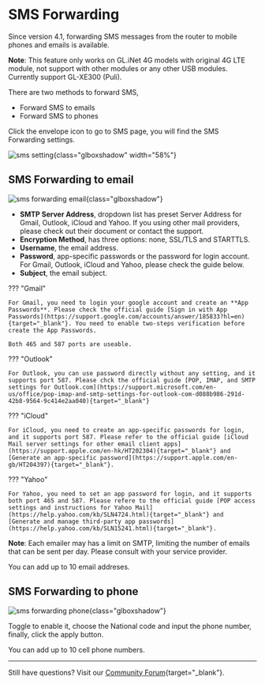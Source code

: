 # SMS Forwarding

Since version 4.1, forwarding SMS messages from the router to mobile phones and emails is available.

**Note**: This feature only works on GL.iNet 4G models with original 4G LTE module, not support with other modules or any other USB modules. Currently support GL-XE300 (Puli).

There are two methods to forward SMS, 

- Forward SMS to emails
- Forward SMS to phones

Click the envelope icon to go to SMS page, you will find the SMS Forwarding settings.

![sms setting](https://static.gl-inet.com/docs/en/4/tutorials/sms_forwarding/cellular_sms.png){class="glboxshadow" width="58%"}

## SMS Forwarding to email

![sms forwarding email](https://static.gl-inet.com/docs/en/4/tutorials/sms_forwarding/sms_forwarding_email.png){class="glboxshadow"}

- **SMTP Server Address**, dropdown list has preset Server Address for Gmail, Outlook, iCloud and Yahoo. If you using other mail providers, please check out their document or contact the support.
- **Encryption Method**, has three options: none, SSL/TLS and STARTTLS.
- **Username**, the email address.
- **Password**, app-specific passwords or the password for login account. For Gmail, Outlook, iCloud and Yahoo, please check the guide below.
- **Subject**, the email subject.

??? "Gmail"

    For Gmail, you need to login your google account and create an **App Passwords**. Please check the official guide [Sign in with App Passwords](https://support.google.com/accounts/answer/185833?hl=en){target="_blank"}. You need to enable two-steps verification before create the App Passwords.

    Both 465 and 587 ports are useable.

??? "Outlook"

    For Outlook, you can use password directly without any setting, and it supports port 587. Please chck the official guide [POP, IMAP, and SMTP settings for Outlook.com](https://support.microsoft.com/en-us/office/pop-imap-and-smtp-settings-for-outlook-com-d088b986-291d-42b8-9564-9c414e2aa040){target="_blank"}

??? "iCloud"

    For iCloud, you need to create an app-specific passwords for login, and it supports port 587. Please refer to the official guide [iCloud Mail server settings for other email client apps](https://support.apple.com/en-hk/HT202304){target="_blank"} and [Generate an app-specific password](https://support.apple.com/en-gb/HT204397){target="_blank"}.

??? "Yahoo"

    For Yahoo, you need to set an app password for login, and it supports both port 465 and 587. Please refere to the official guide [POP access settings and instructions for Yahoo Mail](https://help.yahoo.com/kb/SLN4724.html){target="_blank"} and [Generate and manage third-party app passwords](https://help.yahoo.com/kb/SLN15241.html){target="_blank"}.

**Note**: Each emailer may has a limit on SMTP, limiting the number of emails that can be sent per day. Please consult with your service provider.

You can add up to 10 email addreses.

## SMS Forwarding to phone

![sms forwarding phone](https://static.gl-inet.com/docs/en/4/tutorials/sms_forwarding/sms_forwarding_phone.png){class="glboxshadow"}

Toggle to enable it, choose the National code and input the phone number, finally, click the apply button.

You can add up to 10 cell phone numbers.

---

Still have questions? Visit our [Community Forum](https://forum.gl-inet.com){target="_blank"}.
